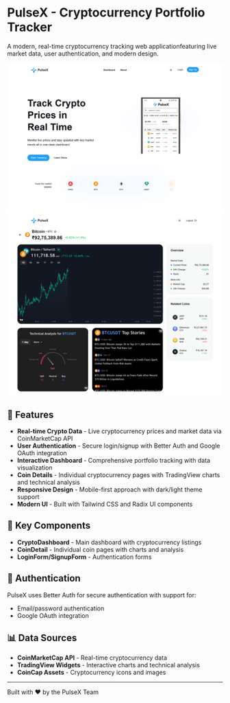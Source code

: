 # PulseX - Cryptocurrency Portfolio Tracker

A modern, real-time cryptocurrency tracking web applicationfeaturing live market data, user authentication, and modern design.

![PulseX Landing Page](public/pulseX_landing_page.png)
![PulseX Dashboard](public/dashboard_preview.png)

## 🚀 Features

- **Real-time Crypto Data** - Live cryptocurrency prices and market data via CoinMarketCap API
- **User Authentication** - Secure login/signup with Better Auth and Google OAuth integration
- **Interactive Dashboard** - Comprehensive portfolio tracking with data visualization
- **Coin Details** - Individual cryptocurrency pages with TradingView charts and technical analysis
- **Responsive Design** - Mobile-first approach with dark/light theme support
- **Modern UI** - Built with Tailwind CSS and Radix UI components


## 🎨 Key Components

- **CryptoDashboard** - Main dashboard with cryptocurrency listings
- **CoinDetail** - Individual coin pages with charts and analysis
- **LoginForm/SignupForm** - Authentication forms

## 🔐 Authentication

PulseX uses Better Auth for secure authentication with support for:
- Email/password authentication
- Google OAuth integration


## 📊 Data Sources

- **CoinMarketCap API** - Real-time cryptocurrency data
- **TradingView Widgets** - Interactive charts and technical analysis
- **CoinCap Assets** - Cryptocurrency icons and images


---

Built with ❤️ by the PulseX Team